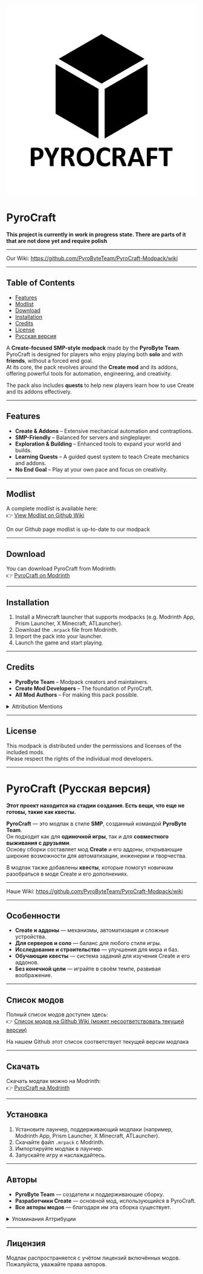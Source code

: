 ![logo](/images/logo.png)

# PyroCraft

**This project is currently in work in progress state. There are parts of it that are not done yet and require polish**

---

Our Wiki: https://github.com/PyroByteTeam/PyroCraft-Modpack/wiki

---

## Table of Contents

- [Features](#features)
- [Modlist](#modlist)
- [Download](#download)
- [Installation](#installation)
- [Credits](#credits)
- [License](#license)
- [Русская версия](#pyrocraft-русская-версия)

A **Create-focused SMP-style modpack** made by the **PyroByte Team**.  
PyroCraft is designed for players who enjoy playing both **solo** and with **friends**, without a forced end goal.  
At its core, the pack revolves around the **Create mod** and its addons, offering powerful tools for automation, engineering, and creativity.

The pack also includes **quests** to help new players learn how to use Create and its addons effectively.

---

## Features

- **Create & Addons** – Extensive mechanical automation and contraptions.
- **SMP-Friendly** – Balanced for servers and singleplayer.
- **Exploration & Building** – Enhanced tools to expand your world and builds.
- **Learning Quests** – A guided quest system to teach Create mechanics and addons.
- **No End Goal** – Play at your own pace and focus on creativity.

---

## Modlist

A complete modlist is available here:  
👉 [View Modlist on Github Wiki](https://github.com/PyroByteTeam/PyroCraft-Modpack/wiki/Modlist)

On our Github page modlist is up-to-date to our modpack

---

## Download

You can download PyroCraft from Modrinth:  
👉 [PyroCraft on Modrinth](https://modrinth.com/project/pyrocraft)

---

## Installation

1. Install a Minecraft launcher that supports modpacks (e.g. Modrinth App, Prism Launcher, X Minecraft, ATLauncher).
2. Download the `.mrpack` file from Modrinth.
3. Import the pack into your launcher.
4. Launch the game and start playing.

---

## Credits

- **PyroByte Team** – Modpack creators and maintainers.  
- **Create Mod Developers** – The foundation of PyroCraft.  
- **All Mod Authors** – For making this pack possible.  

<details>
<summary>
Attribution Mentions
</summary>
Obscure Tooltips by Obscuria (very good and modern item tooltips mod) - [link](https://www.curseforge.com/minecraft/mc-mods/obscure-tooltips)
</details>

---

## License

This modpack is distributed under the permissions and licenses of the included mods.  
Please respect the rights of the individual mod developers.

---

# PyroCraft (Русская версия)

**Этот проект находится на стадии создания. Есть вещи, что еще не готовы, такие как квесты.**

**PyroCraft** — это модпак в стиле **SMP**, созданный командой **PyroByte Team**.  
Он подходит как для **одиночной игры**, так и для **совместного выживания с друзьями**.  
Основу сборки составляет мод **Create** и его аддоны, открывающие широкие возможности для автоматизации, инженерии и творчества.

В модпак также добавлены **квесты**, которые помогут новичкам разобраться в моде Create и его дополнениях.

---

Наше Wiki: https://github.com/PyroByteTeam/PyroCraft-Modpack/wiki

---

## Особенности

- **Create и аддоны** — механизмы, автоматизация и сложные устройства.  
- **Для серверов и соло** — баланс для любого стиля игры.  
- **Исследование и строительство** — улучшения для мира и баз.  
- **Обучающие квесты** — система заданий для изучения Create и его аддонов.  
- **Без конечной цели** — играйте в своём темпе, развивая воображение.  

---

## Список модов

Полный список модов доступен здесь:  
👉 [Список модов на Github Wiki (может несоответствовать текущей версии)](https://github.com/PyroByteTeam/PyroCraft-Modpack/wiki/Modlist)

На нашем Github этот список соответствует текущей версии модпака

---

## Скачать

Скачать модпак можно на Modrinth:  
👉 [PyroCraft на Modrinth](https://modrinth.com/project/pyrocraft)

---

## Установка

1. Установите лаунчер, поддерживающий модпаки (например, Modrinth App, Prism Launcher, X Minecraft, ATLauncher).  
2. Скачайте файл `.mrpack` с Modrinth.  
3. Импортируйте модпак в лаунчер.  
4. Запускайте игру и наслаждайтесь.  

---

## Авторы

- **PyroByte Team** — создатели и поддерживающие сборку.  
- **Разработчики Create** — основной мод, использующийся в PyroCraft.  
- **Все авторы модов** — благодаря им эта сборка существует.  

<details>
<summary>
Упоминания Аттрибуции
</summary>
Obscure Tooltips от Obscuria (очень хороший современный мод на описания предметов в инвентаре) - [ссылка](https://www.curseforge.com/minecraft/mc-mods/obscure-tooltips)
</details>

---

## Лицензия

Модпак распространяется с учётом лицензий включённых модов.  
Пожалуйста, уважайте права авторов.

